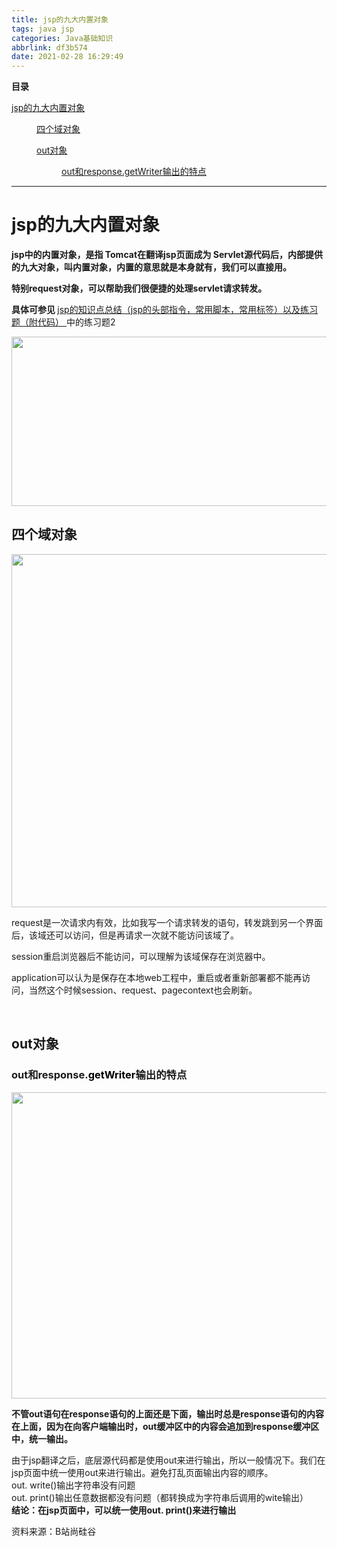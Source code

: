 ```yaml
---
title: jsp的九大内置对象
tags: java jsp
categories: Java基础知识
abbrlink: df3b574
date: 2021-02-28 16:29:49
---
```


<!--more-->

<p id="main-toc"><strong>目录</strong></p>

<p id="jsp%E7%9A%84%E4%B9%9D%E5%A4%A7%E5%86%85%E7%BD%AE%E5%AF%B9%E8%B1%A1-toc" style="margin-left:0px;"><a href="#jsp%E7%9A%84%E4%B9%9D%E5%A4%A7%E5%86%85%E7%BD%AE%E5%AF%B9%E8%B1%A1">jsp的九大内置对象</a></p>

<p id="%E5%9B%9B%E4%B8%AA%E5%9F%9F%E5%AF%B9%E8%B1%A1-toc" style="margin-left:40px;"><a href="#%E5%9B%9B%E4%B8%AA%E5%9F%9F%E5%AF%B9%E8%B1%A1">四个域对象</a></p>

<p id="out%E5%AF%B9%E8%B1%A1-toc" style="margin-left:40px;"><a href="#out%E5%AF%B9%E8%B1%A1">out对象</a></p>

<p id="out%E5%92%8Cresponse.getWriter%E8%BE%93%E5%87%BA%E7%9A%84%E7%89%B9%E7%82%B9-toc" style="margin-left:80px;"><a href="#out%E5%92%8Cresponse.getWriter%E8%BE%93%E5%87%BA%E7%9A%84%E7%89%B9%E7%82%B9">out和response.getWriter输出的特点</a></p>

<hr id="hr-toc" /><h1 id="jsp%E7%9A%84%E4%B9%9D%E5%A4%A7%E5%86%85%E7%BD%AE%E5%AF%B9%E8%B1%A1">jsp的九大内置对象</h1>

<p><strong>jsp中的内置对象，是指 Tomcat在翻译jsp页面成为 Servlet源代码后，内部提供的九大对象，叫内置对象，内置的意思就是本身就有，我们可以直接用。</strong></p>

<p><strong>特别request对象，可以帮助我们很便捷的处理servlet请求转发。</strong></p>

<p><strong>具体可参见 </strong><a href="https://blog.csdn.net/weixin_40757930/article/details/114191905">jsp的知识点总结（jsp的头部指令，常用脚本，常用标签）以及练习题（附代码） </a>中的练习题2</p>

<p><img alt="" height="271" src="https://img-blog.csdnimg.cn/20210228094250271.png?x-oss-process=image/watermark,type_ZmFuZ3poZW5naGVpdGk,shadow_10,text_aHR0cHM6Ly9ibG9nLmNzZG4ubmV0L3dlaXhpbl80MDc1NzkzMA==,size_16,color_FFFFFF,t_70" width="515" /></p>

<h2 id="%E5%9B%9B%E4%B8%AA%E5%9F%9F%E5%AF%B9%E8%B1%A1">四个域对象</h2>

<p><img alt="" height="565" src="https://img-blog.csdnimg.cn/20210228094938880.png?x-oss-process=image/watermark,type_ZmFuZ3poZW5naGVpdGk,shadow_10,text_aHR0cHM6Ly9ibG9nLmNzZG4ubmV0L3dlaXhpbl80MDc1NzkzMA==,size_16,color_FFFFFF,t_70" width="1200" /></p>

<p>request是一次请求内有效，比如我写一个请求转发的语句，转发跳到另一个界面后，该域还可以访问，但是再请求一次就不能访问该域了。</p>

<p>session重启浏览器后不能访问，可以理解为该域保存在浏览器中。</p>

<p>application可以认为是保存在本地web工程中，重启或者重新部署都不能再访问，当然这个时候session、request、pagecontext也会刷新。</p>

<p> </p>

<h2 id="out%E5%AF%B9%E8%B1%A1">out对象</h2>

<h3 id="out%E5%92%8Cresponse.getWriter%E8%BE%93%E5%87%BA%E7%9A%84%E7%89%B9%E7%82%B9">out和response.<span style="color:#000000;"><strong>getWriter</strong></span>输出的特点</h3>

<p><img alt="" height="490" src="https://img-blog.csdnimg.cn/20210228101000862.png?x-oss-process=image/watermark,type_ZmFuZ3poZW5naGVpdGk,shadow_10,text_aHR0cHM6Ly9ibG9nLmNzZG4ubmV0L3dlaXhpbl80MDc1NzkzMA==,size_16,color_FFFFFF,t_70" width="1200" /></p>

<p><strong>不管out语句在response语句的上面还是下面，输出时总是response语句的内容在上面，因为在向客户端输出时，out缓冲区中的内容会追加到response缓冲区中，统一输出。</strong></p>

<p>由于jsp翻译之后，底层源代码都是使用out来进行输出，所以一般情况下。我们在jsp页面中统一使用out来进行输出。避免打乱页面输出内容的顺序。<br />
out. write()输出字符串没有问题<br />
out. print()输出任意数据都没有问题（都转换成为字符串后调用的wite输出）<br /><strong>结论：在jsp页面中，可以统一使用out. print()来进行输出</strong></p>

<p>资料来源：B站尚硅谷</p>

<p> </p>

<p> </p>

<p> </p>

<p> </p>

<p> </p>

<p> </p>

<p> </p>

<p> </p>

